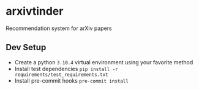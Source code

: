 # arxivtinder

Recommendation system for arXiv papers

## Dev Setup

- Create a python `3.10.4` virtual environment using your favorite method
- Install test dependencies
  `pip install -r requirements/test_requirements.txt`
- Install pre-commit hooks
  `pre-commit install`
